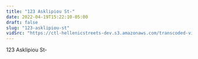 ```yaml
---
title: "123 Asklipiou St-"
date: 2022-04-19T15:22:10-05:00
draft: false
slug: "123-asklipiou-st"
vidSrc: "https://ctl-hellenicstreets-dev.s3.amazonaws.com/transcoded-videos/123%20Asklipiou%20St-.mp4"
---
```


123 Asklipiou St-
